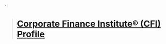 .

> # [  Corporate Finance Institute® (CFI) Profile ](https://dashboard.corporatefinanceinstitute.com/financial-modeling-valuation-analyst-fmva/)
